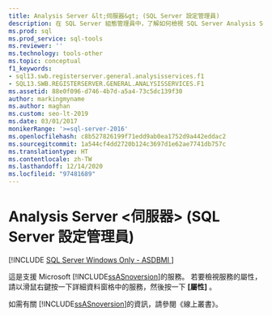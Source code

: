 ```yaml
---
title: Analysis Server &lt;伺服器&gt; (SQL Server 設定管理員)
description: 在 SQL Server 組態管理員中，了解如何檢視 SQL Server Analysis Services (SSAS) 工具的屬性。
ms.prod: sql
ms.prod_service: sql-tools
ms.reviewer: ''
ms.technology: tools-other
ms.topic: conceptual
f1_keywords:
- sql13.swb.registerserver.general.analysisservices.f1
- SQL13.SWB.REGISTERSERVER.GENERAL.ANALYSISSERVICES.F1
ms.assetid: 88e0f096-d746-4b7d-a5a4-73c5dc139f30
author: markingmyname
ms.author: maghan
ms.custom: seo-lt-2019
ms.date: 03/01/2017
monikerRange: '>=sql-server-2016'
ms.openlocfilehash: c8b527826199f71edd9ab0ea1752d9a442eddac2
ms.sourcegitcommit: 1a544cf4dd2720b124c3697d1e62ae7741db757c
ms.translationtype: HT
ms.contentlocale: zh-TW
ms.lasthandoff: 12/14/2020
ms.locfileid: "97481689"
---
```

# <a name="analysis-server-ltservergt-sql-server-configuration-manager"></a>Analysis Server &lt;伺服器&gt; (SQL Server 設定管理員)

[!INCLUDE [SQL Server Windows Only - ASDBMI ](../../includes/applies-to-version/sql-windows-only-asdbmi.md)]

這是支援 Microsoft [!INCLUDE[ssASnoversion](../../includes/ssasnoversion-md.md)]的服務。 若要檢視服務的屬性，請以滑鼠右鍵按一下詳細資料窗格中的服務，然後按一下 **[屬性]** 。

如需有關 [!INCLUDE[ssASnoversion](../../includes/ssasnoversion-md.md)]的資訊，請參閱《線上叢書》。
